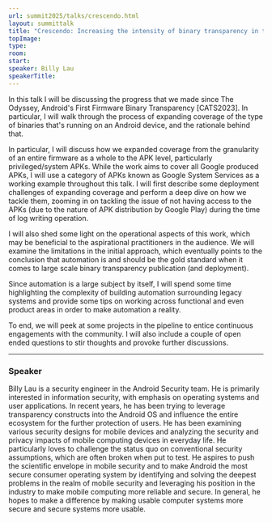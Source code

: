 ```yaml
---
url: summit2025/talks/crescendo.html
layout: summittalk
title: "Crescendo: Increasing the intensity of binary transparency in the Android ecosystem"
topImage:
type:
room:
start:
speaker: Billy Lau
speakerTitle:
---
```


<div class="font-google font-medium">

In this talk I will be discussing the progress that we made since The Odyssey,
Android's First Firmware Binary Transparency [CATS2023]. In particular, I will
walk through the process of expanding coverage of the type of binaries that's
running on an Android device, and the rationale behind that.

In particular, I will discuss how we expanded coverage from the granularity of
an entire firmware as a whole to the APK level, particularly privileged/system
APKs. While the work aims to cover all Google produced APKs, I will use a
category of APKs known as Google System Services as a working example throughout
this talk. I will first describe some deployment challenges of expanding
coverage and perform a deep dive on how we tackle them, zooming in on tackling
the issue of not having access to the APKs (due to the nature of APK
distribution by Google Play) during the time of log writing operation.

I will also shed some light on the operational aspects of this work, which may
be beneficial to the aspirational practitioners in the audience. We will examine
the limitations in the initial approach, which eventually points to the
conclusion that automation is and should be the gold standard when it comes to
large scale binary transparency publication (and deployment).

Since automation is a large subject by itself, I will spend some time
highlighting the complexity of building automation surrounding legacy systems
and provide some tips on working across functional and even product areas in
order to make automation a reality.

To end, we will peek at some projects in the pipeline to entice continuous
engagements with the community. I will also include a couple of open ended
questions to stir thoughts and provoke further discussions.

---

### Speaker

Billy Lau is a security engineer in the Android Security team. He is primarily
interested in information security, with emphasis on operating systems and user
applications. In recent years, he has been trying to leverage transparency
constructs into the Android OS and influence the entire ecosystem for the
further protection of users. He has been examining various security designs for
mobile devices and analyzing the security and privacy impacts of mobile
computing devices in everyday life. He particularly loves to challenge the
status quo on conventional security assumptions, which are often broken when put
to test. He aspires to push the scientific envelope in mobile security and to
make Android the most secure consumer operating system by identifying and
solving the deepest problems in the realm of mobile security and leveraging his
position in the industry to make mobile computing more reliable and secure. In
general, he hopes to make a difference by making usable computer systems more
secure and secure systems more usable.

</div>
